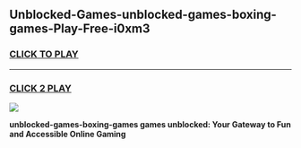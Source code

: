 
## Unblocked-Games-unblocked-games-boxing-games-Play-Free-i0xm3
<h3>
<a href="https://premium76.site?title=unblocked-games-boxing-games&ref=23A">CLICK TO PLAY</a></h3>
<hr>

<h3>
<a href="https://premium76.site?title=unblocked-games-boxing-games&ref=23A">CLICK 2 PLAY</a>
  
</h3>

<a href="https://premium76.site?title=unblocked-games-boxing-games&ref=23A"><img src="https://clearcache.store/games.png"></a>


**unblocked-games-boxing-games games unblocked: Your Gateway to Fun and Accessible Online Gaming**
